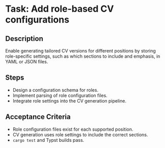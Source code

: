 # Task: Add role-based CV configurations

## Description
Enable generating tailored CV versions for different positions by storing role-specific settings, such as which sections to include and emphasis, in YAML or JSON files.

## Steps
- Design a configuration schema for roles.
- Implement parsing of role configuration files.
- Integrate role settings into the CV generation pipeline.

## Acceptance Criteria
- Role configuration files exist for each supported position.
- CV generation uses role settings to include the correct sections.
- `cargo test` and Typst builds pass.
